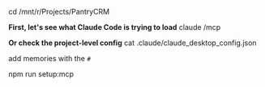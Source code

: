 cd /mnt/r/Projects/PantryCRM

**First, let's see what Claude Code is trying to load**
claude /mcp

**Or check the project-level config**
cat .claude/claude_desktop_config.json


add memories with the `#`


npm run setup:mcp





